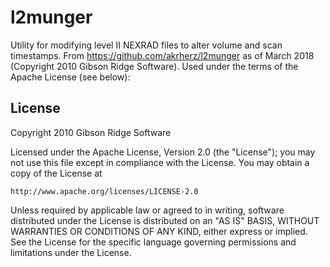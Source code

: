 # l2munger

Utility for modifying level II NEXRAD files to alter volume and scan timestamps. From https://github.com/akrherz/l2munger as of March 2018 (Copyright 2010 Gibson Ridge Software). Used under the terms of the Apache License (see below):

## License

Copyright 2010 Gibson Ridge Software

Licensed under the Apache License, Version 2.0 (the "License");
you may not use this file except in compliance with the License.
You may obtain a copy of the License at

    http://www.apache.org/licenses/LICENSE-2.0

Unless required by applicable law or agreed to in writing, software
distributed under the License is distributed on an "AS IS" BASIS,
WITHOUT WARRANTIES OR CONDITIONS OF ANY KIND, either express or implied.
See the License for the specific language governing permissions and
limitations under the License.